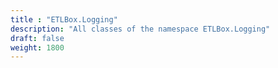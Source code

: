 ```yaml
---
title : "ETLBox.Logging"
description: "All classes of the namespace ETLBox.Logging"
draft: false
weight: 1800
---
```

